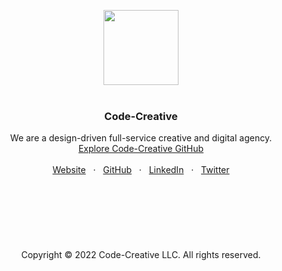 <p align="center">
  <a href=#>
    <img src="https://user-images.githubusercontent.com/1711854/209601891-67cf8ef6-b682-44c5-a44b-fe86cf911844.png" width="120">
  </a>
  <br/>
  <br/>
</p>

<h3 align="center">Code-Creative</h3>

<p align="center">
  We are a design-driven full-service creative and digital agency.
  <br/>
  <a href="https://github.com/lionsgategrp">Explore Code-Creative GitHub</a>
  <br/>
  <br/>
  <a href="https://code-creative.co">Website</a>
  &nbsp; · &nbsp;
  <a href="https://github.com/code-creative-co">GitHub</a>
  &nbsp; · &nbsp;
  <a href="https://www.linkedin.com/">LinkedIn</a>
  &nbsp; · &nbsp;
  <a href="https://twitter.com/">Twitter</a>
  <br/>
  <br/>
  <br/>
  <br/>
  <br/>
  <br/>
  <br/>
  <br/>
    Copyright © 2022 Code-Creative LLC. All rights reserved.
  </p>
</p>


<br/>

